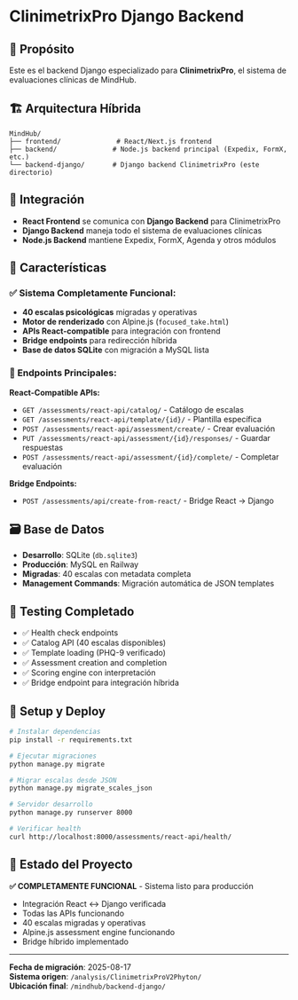 # ClinimetrixPro Django Backend

## 🎯 Propósito

Este es el backend Django especializado para **ClinimetrixPro**, el sistema de evaluaciones clínicas de MindHub. 

## 🏗️ Arquitectura Híbrida

```
MindHub/
├── frontend/              # React/Next.js frontend
├── backend/              # Node.js backend principal (Expedix, FormX, etc.)
└── backend-django/       # Django backend ClinimetrixPro (este directorio)
```

## 🔄 Integración

- **React Frontend** se comunica con **Django Backend** para ClinimetrixPro
- **Django Backend** maneja todo el sistema de evaluaciones clínicas
- **Node.js Backend** mantiene Expedix, FormX, Agenda y otros módulos

## 🚀 Características

### ✅ Sistema Completamente Funcional:
- **40 escalas psicológicas** migradas y operativas
- **Motor de renderizado** con Alpine.js (`focused_take.html`)
- **APIs React-compatible** para integración con frontend
- **Bridge endpoints** para redirección híbrida
- **Base de datos SQLite** con migración a MySQL lista

### 🔗 Endpoints Principales:

**React-Compatible APIs:**
- `GET /assessments/react-api/catalog/` - Catálogo de escalas
- `GET /assessments/react-api/template/{id}/` - Plantilla específica
- `POST /assessments/react-api/assessment/create/` - Crear evaluación
- `PUT /assessments/react-api/assessment/{id}/responses/` - Guardar respuestas
- `POST /assessments/react-api/assessment/{id}/complete/` - Completar evaluación

**Bridge Endpoints:**
- `POST /assessments/api/create-from-react/` - Bridge React → Django

## 🗃️ Base de Datos

- **Desarrollo**: SQLite (`db.sqlite3`)
- **Producción**: MySQL en Railway
- **Migradas**: 40 escalas con metadata completa
- **Management Commands**: Migración automática de JSON templates

## 🧪 Testing Completado

- ✅ Health check endpoints
- ✅ Catalog API (40 escalas disponibles)
- ✅ Template loading (PHQ-9 verificado)
- ✅ Assessment creation and completion
- ✅ Scoring engine con interpretación
- ✅ Bridge endpoint para integración híbrida

## 🔧 Setup y Deploy

```bash
# Instalar dependencias
pip install -r requirements.txt

# Ejecutar migraciones
python manage.py migrate

# Migrar escalas desde JSON
python manage.py migrate_scales_json

# Servidor desarrollo
python manage.py runserver 8000

# Verificar health
curl http://localhost:8000/assessments/react-api/health/
```

## 🎯 Estado del Proyecto

**✅ COMPLETAMENTE FUNCIONAL** - Sistema listo para producción
- Integración React ↔ Django verificada
- Todas las APIs funcionando
- 40 escalas migradas y operativas
- Alpine.js assessment engine funcionando
- Bridge híbrido implementado

---

**Fecha de migración**: 2025-08-17  
**Sistema origen**: `/analysis/ClinimetrixProV2Phyton/`  
**Ubicación final**: `/mindhub/backend-django/`